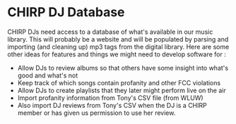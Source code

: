 # CHIRP DJ Database #

CHIRP DJs need access to a database of what's available in our music library.  This will probably be a website and will be populated by parsing and importing (and cleaning up) mp3 tags from the digital library.  Here are some other ideas for features and things we might need to develop software for :

  * Allow DJs to review albums so that others have some insight into what's good and what's not
  * Keep track of which songs contain profanity and other FCC violations
  * Allow DJs to create playlists that they later might perform live on the air
  * Import profanity information from Tony's CSV file (from WLUW)
  * Also import DJ reviews from Tony's CSV when the DJ is a CHIRP member or has given us permission to use her review.